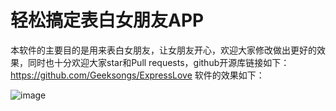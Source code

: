 # 轻松搞定表白女朋友APP

本软件的主要目的是用来表白女朋友，让女朋友开心，欢迎大家修改做出更好的效果，同时也十分欢迎大家star和Pull requests，github开源库链接如下：
https://github.com/Geeksongs/ExpressLove
软件的效果如下：

![image](https://github.com/Geeksongs/ExpressLove/blob/master/yanshi.gif)

